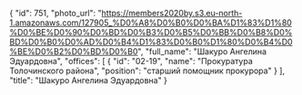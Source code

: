 {
    "id": 751,
    "photo_url": "https://members2020by.s3.eu-north-1.amazonaws.com/127905_%D0%A8%D0%B0%D0%BA%D1%83%D1%80%D0%BE%D0%90%D0%BD%D0%B3%D0%B5%D0%BB%D0%B8%D0%BD%D0%B0%D0%AD%D0%B4%D1%83%D0%B0%D1%80%D0%B4%D0%BE%D0%B2%D0%BD%D0%B0",
    "full_name": "Шакуро Ангелина Эдуардовна",
    "offices": [
        {
            "id": "02-19",
            "name": "Прокуратура Толочинского района",
            "position": "старший помощник прокурора"
        }
    ],
    "title": "Шакуро Ангелина Эдуардовна"
}
